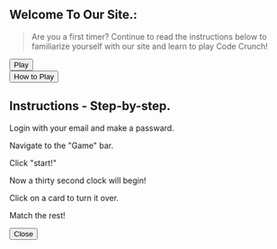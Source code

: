 ## Welcome To Our Site.: 
> Are you a first timer? Continue to read the instructions below to familiarize yourself with our site and learn to play Code Crunch!

<div class="play-container">
    <button type="submit" class="howto-button" onclick="initBoard()">Play</button>
</div>
<div class="howto-container">
    <button type="submit" class="howto-button" onclick="openPopup1()">How to Play</button>
    <div class="howto-popup" id="howto-popup">
        <h2>Instructions - Step-by-step.</h2>
        <p>Login with your email and make a passward.</p>
        <p>Navigate to the "Game" bar.</p>
        <p>Click "start!"</p>
        <p>Now a thirty second clock will begin!</p>
        <p>Click on a card to turn it over.</p>
        <p>Match the rest!</p>
        <button type="button" onclick="closePopup1()">Close</button>
        </div>
      

